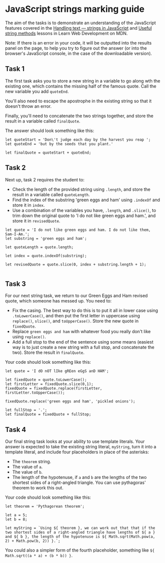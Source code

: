 # JavaScript strings marking guide

The aim of the tasks is to demonstrate an understanding of the JavaScript features covered in the [Handling text — strings in JavaScript](https://developer.mozilla.org/en-US/docs/Learn/JavaScript/First_steps/Strings) and [Useful string methods](https://developer.mozilla.org/en-US/docs/Learn/JavaScript/First_steps/Useful_string_methods) lessons in Learn Web Development on MDN.

Note: If there is an error in your code, it will be outputted into the results panel on the page, to help you try to figure out the answer (or into the browser's JavaScript console, in the case of the downloadable version).

## Task 1

The first task asks you to store a new string in a variable to go along wth the existing one, which contains the missing half of the famous quote. Call the new variable you add `quoteEnd`.

You'll also need to escape the apostrophe in the existing string so that it doesn't throw an error.

Finally, you'll need to concatenate the two strings together, and store the result in a variable called `finalQuote`.

The answer should look something like this:

```
let quoteStart = 'Don\'t judge each day by the harvest you reap ';
let quoteEnd = 'but by the seeds that you plant.'

let finalQuote = quoteStart + quoteEnd;
```


## Task 2

Next up, task 2 requires the student to:

* Check the length of the provided string using `.length`, and store the result in a variable called `quoteLength`.
* Find the index of the substring 'green eggs and ham' using `.indexOf` and store it in `index`.
* Use a combination of the variables you have, `.length`, and `.slice()`, to trim down the original quote to 'I do not like green eggs and ham.', and store it in `revisedQuote`.

```
let quote = 'I do not like green eggs and ham. I do not like them, Sam-I-Am.';
let substring = 'green eggs and ham';

let quoteLength = quote.length;

let index = quote.indexOf(substring);

let revisedQuote = quote.slice(0, index + substring.length + 1);


```

## Task 3

For our next string task, we return to our Green Eggs and Ham revised quote, which someone has messed up. You need to:

* Fix the casing. The best way to do this is to put it all in lower case using `.toLowerCase()`, and then put the first letter in uppercase using `replace()`, `slice()`, and `toUpperCase()`. Store the new quote in `fixedQuote`.
* Replace `green eggs and ham` with whatever food you really don't like using `replace()`.
* Add a full stop to the end of the sentence using some means (easiest way is to just create a new string with a full stop, and concatenate the two). Store the result in `finalQuote`.

Your code should look something like this:

```
let quote = 'I dO nOT lIke gREen eGgS anD HAM';

let fixedQuote = quote.toLowerCase();
let firstLetter = fixedQuote.slice(0,1);
fixedQuote = fixedQuote.replace(firstLetter, firstLetter.toUpperCase());

fixedQuote.replace('green eggs and ham', 'pickled onions');

let fullStop = '.';
let finalQuote = fixedQuote + fullStop;
```

## Task 4

Our final string task looks at your ability to use template literals. Your answer is expected to take the existing string literal, `myString`, turn it into a template literal, and include four placeholders in place of the asterisks:

* The `theorem` string.
* The value of `a`.
* The value of `b`. 
* The length of the hypotenuse, if `a` and `b` are the lengths of the two shortest sides of a right-angled triangle. You can use pythagoras' theorem to work this out.

Your code should look something like this:

```
let theorem = 'Pythagorean theorem';

let a = 5;
let b = 8;

let myString = `Using ${ theorem }, we can work out that that if the two shortest sides of a right-angled triangle have lengths of ${ a } and ${ b }, the length of the hypotenuse is ${ Math.sqrt(Math.pow(a, 2) + Math.pow(b, 2)) }.`;
```

You could also a simpler form of the fourth placeholder, something like `${ Math.sqrt((a * a) + (b * b)) }`.